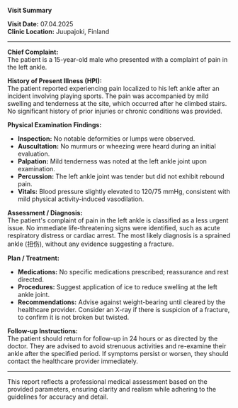 

**Visit Summary**

**Visit Date:** 07.04.2025  
**Clinic Location:** Juupajoki, Finland  

---

**Chief Complaint:**  
The patient is a 15-year-old male who presented with a complaint of pain in the left ankle.

**History of Present Illness (HPI):**  
The patient reported experiencing pain localized to his left ankle after an incident involving playing sports. The pain was accompanied by mild swelling and tenderness at the site, which occurred after he climbed stairs. No significant history of prior injuries or chronic conditions was provided.

**Physical Examination Findings:**  
- **Inspection:** No notable deformities or lumps were observed.
- **Auscultation:** No murmurs or wheezing were heard during an initial evaluation.
- **Palpation:** Mild tenderness was noted at the left ankle joint upon examination.
- **Percussion:** The left ankle joint was tender but did not exhibit rebound pain.
- **Vitals:** Blood pressure slightly elevated to 120/75 mmHg, consistent with mild physical activity-induced vasodilation.

**Assessment / Diagnosis:**  
The patient's complaint of pain in the left ankle is classified as a less urgent issue. No immediate life-threatening signs were identified, such as acute respiratory distress or cardiac arrest. The most likely diagnosis is a sprained ankle (扭伤), without any evidence suggesting a fracture.

**Plan / Treatment:**  
- **Medications:** No specific medications prescribed; reassurance and rest directed.
- **Procedures:** Suggest application of ice to reduce swelling at the left ankle joint.
- **Recommendations:** Advise against weight-bearing until cleared by the healthcare provider. Consider an X-ray if there is suspicion of a fracture, to confirm it is not broken but twisted.

**Follow-up Instructions:**  
The patient should return for follow-up in 24 hours or as directed by the doctor. They are advised to avoid strenuous activities and re-examine their ankle after the specified period. If symptoms persist or worsen, they should contact the healthcare provider immediately.

---

This report reflects a professional medical assessment based on the provided parameters, ensuring clarity and realism while adhering to the guidelines for accuracy and detail.